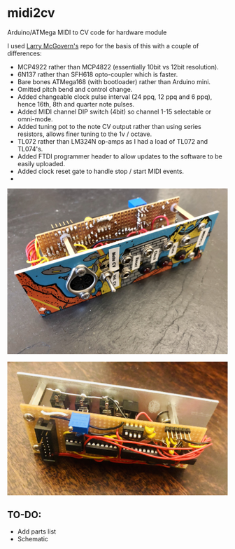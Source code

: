 # midi2cv
Arduino/ATMega MIDI to CV code for hardware module

I used [Larry McGovern's](https://github.com/elkayem/midi2cv) repo for the basis of this with a couple of differences:

-   MCP4922 rather than MCP4822 (essentially 10bit vs 12bit resolution).
-   6N137 rather than SFH618 opto-coupler which is faster.
-   Bare bones ATMega168 (with bootloader) rather than Arduino mini.
-   Omitted pitch bend and control change.
-   Added changeable clock pulse interval (24 ppq, 12 ppq and 6 ppq), hence 16th, 8th and quarter note pulses.
-   Added MIDI channel DIP switch (4bit) so channel 1-15 selectable or omni-mode.
-   Added tuning pot to the note CV output rather than using series resistors, allows finer tuning to the 1v / octave.
-   TL072 rather than LM324N op-amps as I had a load of TL072 and TL074's.
-   Added FTDI programmer header to allow updates to the software to be easily uploaded.
-   Added clock reset gate to handle stop / start MIDI events.
-   
![Panel view](modular-synth-project-part-2-1.jpg)

![Rear view](modular-synth-project-part-2-2.jpg)

## TO-DO:
- Add parts list
- Schematic
